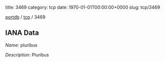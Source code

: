 title: 3469
category: tcp
date: 1970-01-01T00:00:00+0000
slug: tcp/3469

[portdb](/) / [tcp](/category/tcp.html) / 3469


## IANA Data

_Name:_ pluribus

_Description:_ Pluribus

